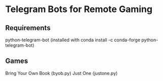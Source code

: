 # Telegram Bots for Remote Gaming

## Requirements

python-telegram-bot (installed with conda install -c conda-forge python-telegram-bot)

## Games

Bring Your Own Book (byob.py)
Just One (justone.py)

